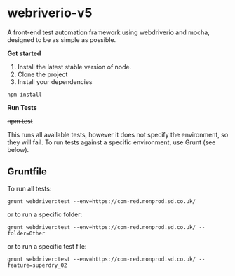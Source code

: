 # webriverio-v5

A front-end test automation framework using webdriverio and mocha, designed to be as simple as possible.

**Get started**

1. Install the latest stable version of node.
2. Clone the project
3. Install your dependencies

```
npm install
```
**Run Tests**

~~npm test~~

This runs all available tests, however it does not specify the environment, so they will fail. To run tests against a specific environment, use Grunt (see below).

## Gruntfile
To run all tests:
```
grunt webdriver:test --env=https://com-red.nonprod.sd.co.uk/ 
```

or to run a specific folder:
```
grunt webdriver:test --env=https://com-red.nonprod.sd.co.uk/ --folder=Other
```

or to run a specific test file:
```
grunt webdriver:test --env=https://com-red.nonprod.sd.co.uk/ --feature=superdry_02
```
